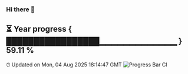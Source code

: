 ### Hi there 👋
⏳ Year progress { █████████████████▁▁▁▁▁▁▁▁▁▁▁▁▁ } 59.11 %
---
⏰ Updated on Mon, 04 Aug 2025 18:14:47 GMT
![Progress Bar CI](https://github.com/Moyi321/Moyi321/workflows/Progress%20Bar%20CI/badge.svg)
